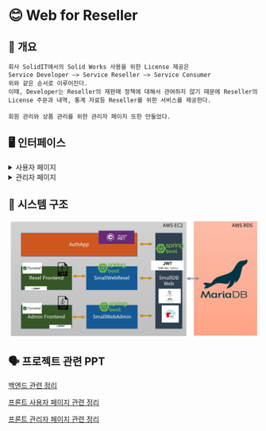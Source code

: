 #  :blush: Web for Reseller

## 🖖 개요

    회사 SolidIT에서의 Solid Works 사용을 위한 License 제공은 
    Service Developer –> Service Reseller –> Service Consumer 
    위와 같은 순서로 이루어진다. 
    이때, Developer는 Reseller의 재판매 정책에 대해서 관여하지 않기 때문에 Reseller의 License 주문과 내역, 통계 자료등 Reseller를 위한 서비스를 제공한다.
    
    회원 관리와 상품 관리를 위한 관리자 페이지 또한 만들었다.



## 🖥 인터페이스

<details>   <summary>사용자 페이지</summary> 
<img src="./resources/interface.jpg">
</details>

<details>   <summary>관리자 페이지</summary> 
<img src="./resources/admin1.png">
<img src="./resources/admin2.png">
</details>


## 🏢 시스템 구조

![img](./resources/back_system_structure.png)



## 🗣 프로젝트 관련 PPT

[백엔드 관련 정리](./Backend/smallweb_서버정리.pptx)

[프론트 사용자 페이지 관련 정리](./Frontend/SolidWorks_Reseller_Web_Project_심재철.pptx)

[프론트 관리자 페이지 관련 정리](./Frontend/SolidWorks_Admin_Web_Project_심재철.pptx)

